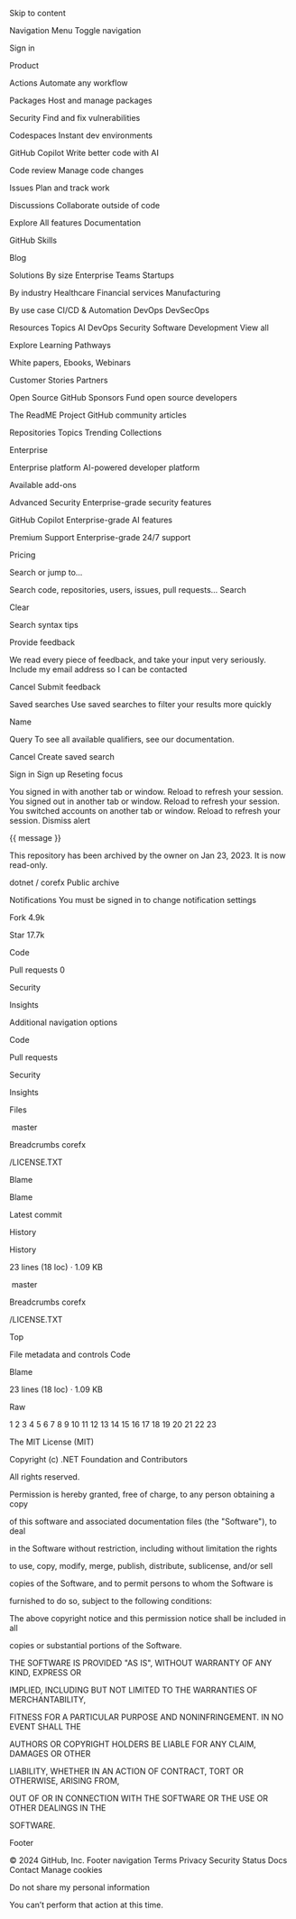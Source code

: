 Skip to content 

Navigation Menu
Toggle navigation 




Sign in

Product 

Actions
Automate any workflow


Packages
Host and manage packages



Security
Find and fix vulnerabilities



Codespaces
Instant dev environments



GitHub Copilot
Write better code with AI



Code review
Manage code changes


Issues
Plan and track work



Discussions
Collaborate outside of code



Explore All features
Documentation 

GitHub Skills 

Blog 





Solutions 
By size Enterprise
Teams
Startups


By industry Healthcare
Financial services
Manufacturing


By use case CI/CD & Automation
DevOps
DevSecOps




Resources 
Topics AI
DevOps
Security
Software Development
View all


Explore Learning Pathways 

White papers, Ebooks, Webinars 

Customer Stories
Partners 





Open Source 
GitHub Sponsors
Fund open source developers



The ReadME Project
GitHub community articles



Repositories Topics
Trending
Collections




Enterprise 



Enterprise platform
AI-powered developer platform



Available add-ons 

Advanced Security
Enterprise-grade security features



GitHub Copilot
Enterprise-grade AI features



Premium Support
Enterprise-grade 24/7 support





Pricing




Search or jump to... 


Search code, repositories, users, issues, pull requests...
Search 




Clear 










































 




Search syntax tips








Provide feedback





We read every piece of feedback, and take your input very seriously.
Include my email address so I can be contacted


Cancel Submit feedback


Saved searches
Use saved searches to filter your results more quickly







Name

Query
To see all available qualifiers, see our documentation.






Cancel Create saved search





Sign in
Sign up Reseting focus





 You signed in with another tab or window. Reload to refresh your session. You signed out in another tab or window. Reload to refresh your session. You switched accounts on another tab or window. Reload to refresh your session. 
 Dismiss alert




{{ message }}





This repository has been archived by the owner on Jan 23, 2023. It is now read-only.

 dotnet / corefx Public archive


Notifications You must be signed in to change notification settings


Fork 4.9k

Star 17.7k






 Code 

 Pull requests 0

 Security


 Insights 


 Additional navigation options
 
 Code

 Pull requests

 Security

 Insights




















Files





 master



Breadcrumbs
corefx


/LICENSE.TXT










Blame



Blame










Latest commit
 

History

History






23 lines (18 loc) · 1.09 KB





 master



Breadcrumbs
corefx


/LICENSE.TXT





Top


File metadata and controls
Code

Blame


23 lines (18 loc) · 1.09 KB



Raw













1
2
3
4
5
6
7
8
9
10
11
12
13
14
15
16
17
18
19
20
21
22
23

The MIT License (MIT)





Copyright (c) .NET Foundation and Contributors





All rights reserved.





Permission is hereby granted, free of charge, to any person obtaining a copy


of this software and associated documentation files (the "Software"), to deal


in the Software without restriction, including without limitation the rights


to use, copy, modify, merge, publish, distribute, sublicense, and/or sell


copies of the Software, and to permit persons to whom the Software is


furnished to do so, subject to the following conditions:





The above copyright notice and this permission notice shall be included in all


copies or substantial portions of the Software.





THE SOFTWARE IS PROVIDED "AS IS", WITHOUT WARRANTY OF ANY KIND, EXPRESS OR


IMPLIED, INCLUDING BUT NOT LIMITED TO THE WARRANTIES OF MERCHANTABILITY,


FITNESS FOR A PARTICULAR PURPOSE AND NONINFRINGEMENT. IN NO EVENT SHALL THE


AUTHORS OR COPYRIGHT HOLDERS BE LIABLE FOR ANY CLAIM, DAMAGES OR OTHER


LIABILITY, WHETHER IN AN ACTION OF CONTRACT, TORT OR OTHERWISE, ARISING FROM,


OUT OF OR IN CONNECTION WITH THE SOFTWARE OR THE USE OR OTHER DEALINGS IN THE


SOFTWARE.
































Footer

 © 2024 GitHub, Inc.
Footer navigation
Terms
Privacy
Security
Status
Docs
Contact
Manage cookies

Do not share my personal information







 
 You can’t perform that action at this time.









 




 




